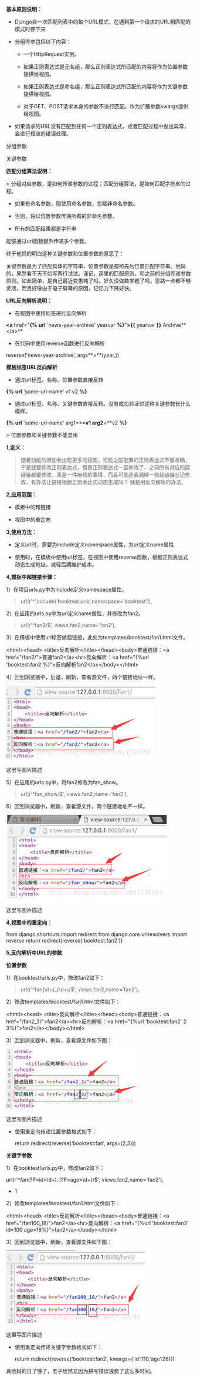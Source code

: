 **基本原则说明：**

-   Django会一次匹配列表中的每个URL模式，在遇到第一个请求的URL相匹配的模式时停下来

-   分组传参包括以下内容：

    -   一个HttpRequest实例。

    -   如果正则表达式是无名组，那么正则表达式所匹配的内容将作为位置参数提供给视图。

    -   如果正则表达式是命名组，那么正则表达式所匹配的内容将作为关键参数提供给视图。

    -   对于GET、POST请求本身的参数不进行匹配。作为扩展参数kwargs提供给视图。

-   如果请求的URL没有匹配到任何一个正则表达式，或者匹配过程中抛出异常，会进行相应的错误处理。

分组参数

关键参数

**匹配分组算法说明：**

\> 分组对应参数，是如何传递参数的过程；匹配分组算法，是如何匹配字符串的过程。

-   如果有命名参数，则使用命名参数，忽略非命名参数。

-   否则，将以位置参数传递所有的非命名参数。

-   所有的匹配结果都是字符串

能够通过url函数额外传递多个参数。

终于他妈的明白这种关键参数和位置参数的意思了：

关键参数是为了匹配具体的字符串，位置参数是按照先后位置匹配字符串。他妈的，果然看不天不如写两行试试。谨记，这里的匹配原则。和之前的分组传递参数原则。如此简单，是自己最近变愚钝了吗，好久没做数学题了吗，思路一点都不够灵活，而且好像由于电子屏幕的原因，记忆力下降好快。

**URL反向解析说明：**

-   在视图中使用标签进行反向解析

**\<a** href="**{%** **url** 'news-year-archive' yearvar **%}**"**\>{{** yearvar
**}}** Archive**\</a\>**

-   在代码中使用reverse函数进行反向解析

reverse('news-year-archive', args**=**(year,))

**模板标签URL反向解析**

-   通过url标签、名称、位置参数直接反转

**{%** **url** 'some-url-name' v1 v2 **%}**

-   通过url标签、名称、关键参数直接反转。没有成功验证过这种关键参数长什么模样。

**{%** **url** 'some-url-name' arg1**=**v1 arg2**=**v2 **%}**

\> 位置参数和关键参数不能混用

**1,定义：**

>   随着功能的增加会出现更多的视图，可能之前配置的正则表达式不够准确，于是就要修改正则表达式，但是正则表达式一旦修改了，之前所有对应的超链接都要修改，真是一件麻烦的事情，而且可能还会漏掉一些超链接忘记修改，有办法让链接根据正则表达式动态生成吗？
>   就是用反向解析的办法。

**2,应用范围：**

-   模板中的超链接

-   视图中的重定向

**3,使用方法：**

-   定义url时，需要为include定义namespace属性，为url定义name属性

-   使用时，在模板中使用url标签，在视图中使用reverse函数，根据正则表达式动态生成地址，减轻后期维护成本。

**4,模板中超链接步骤：**

1）在项目urls.py中为include定义namespace属性。

>   url(r’\^’,include(‘booktest.urls’,namespace=’booktest’)),

2）在应用的urls.py中为url定义name属性，并修改为fan2。

>   url(r’\^fan2/\$’, views.fan2,name=’fan2’),

3）在模板中使用url标签做超链接，此处为templates/booktest/fan1.html文件。

\<html\>\<head\> \<title\>反向解析\</title\>\</head\>\<body\>普通链接：\<a
href="/fan2/"\>普通fan2\</a\>\<hr\>反向解析：\<a href="{%url
'booktest:fan2'%}"\>反向解析fan2\</a\>\</body\>\</html\>

4）回到浏览器中，后退，刷新，查看源文件，两个链接地址一样。

![630170720665.png](media/dce0ba0294ba5eabe258c5e8e57a3054.png)

这里写图片描述

5）在应用的urls.py中，将fan2修改为fan_show。

>   url(r’\^fan_show/\$’, views.fan2,name=’fan2’),

6）回到浏览器中，刷新，查看源文件，两个链接地址不一样。

![630170353712.png](media/df40d5376061534624358d06423cfa57.png)

这里写图片描述

**4,视图中的重定向：**

from django.shortcuts import redirect from django.core.urlresolvers import
reverse return redirect(reverse('booktest:fan2'))

**5,反向解析中URL的参数**

**位置参数**

1）在booktest/urls.py中，修改fan2如下：

>   url(r’\^fan(\\d+)\_(\\d+)/\$’, views.fan2,name=’fan2’),

2）修改templates/booktest/fan1.html文件如下：

\<html\>\<head\> \<title\>反向解析\</title\>\</head\>\<body\>普通链接：\<a
href="/fan2_3/"\>fan2\</a\>\<hr\>反向解析：\<a href="{%url 'booktest:fan2' 2
3%}"\>fan2\</a\>\</body\>\</html\>

3）回到浏览器中，刷新，查看源文件如下图：

![630165632134.png](media/017b5bc5cc1c5658c2e4b0d2c60d6a66.png)

这里写图片描述

-   使用重定向传递位置参数格式如下：

    return redirect(reverse(‘booktest:fan’, args=(2,3)))

**关键字参数**

1）在booktest/urls.py中，修改fan2如下：

url(r'\^fan(?P\<id\>\\d+)\_(?P\<age\>\\d+)/\$', views.fan2,name='fan2'),

-   1

2）修改templates/booktest/fan1.html文件如下：

\<html\>\<head\> \<title\>反向解析\</title\>\</head\>\<body\>普通链接：\<a
href="/fan100_18/"\>fan2\</a\>\<hr\>反向解析：\<a href="{%url 'booktest:fan2'
id=100 age=18%}"\>fan2\</a\>\</body\>\</html\>

3）回到浏览器中，刷新，查看源文件如下图：

![630165958760.png](media/31dee5e6af1761fcf709bd964dbae2e6.png)

这里写图片描述

-   使用重定向传递关键字参数格式如下：

    return redirect(reverse(‘booktest:fan2’, kwargs={‘id’:110,’age’:26}))

真他妈的日了够了，老子居然又因为拼写错误浪费了这么多时间。
